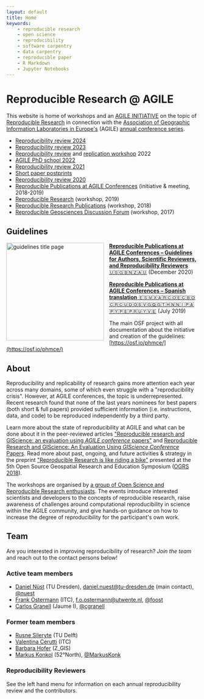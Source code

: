 ```yaml
---
layout: default
title: Home
keywords:
    - reproducible research
    - open science
    - reproducibility
    - software carpentry
    - data carpentry
    - reproducible paper
    - R Markdown
    - Jupyter Notebooks
---
```


# Reproducible Research @ AGILE

This website is home of workshops and an [AGILE INITIATIVE](https://agile-online.org/funding-initiatives) on the topic of [Reproducible Research](https://en.wikipedia.org/wiki/Reproducibility#Reproducible_research) in connection with the [Association of Geographic Information Laboratories in Europe's](https://agile-online.org/) (AGILE) [annual conference series](https://agile-online.org/past-conferences-and-proceedings).

- [Reproducibility review 2024](2024)
- [Reproducibility review 2023](2023)
- [Reproducibility review](2022) and [replication workshop](2022-replication-workshop) 2022
- [AGILE PhD school 2022](2022-phd-school)
- [Reproducibility review 2021](2021)
- [Short paper postprints](short-paper-postprints)
- [Reproducibility review 2020](2020)
- [Reproducible Publications at AGILE Conferences](initiative) (initiative & meeting, 2018-2019)
- [Reproducible Research](2019) (workshop, 2019)
- [Reproducible Research Publications](2018) (workshop, 2018)
- [Reproducible Geosciences Discussion Forum](2017) (workshop, 2017)

## Guidelines

<a href="https://doi.org/10.17605/OSF.IO/CB7Z8"><img src="{{ site.baseurl }}/public/images/agile-reproducible-paper-guidelines-v2-title-page.png" alt="guidelines title page" width="256" style="float: left; padding-right: 1em; border: 0;" /></a>

[**Reproducible Publications at AGILE Conferences – Guidelines for Authors, Scientific Reviewers, and Reproducibility Reviewers** 🇺🇸🇬🇧🇳🇿🇦🇺](https://doi.org/10.17605/OSF.IO/CB7Z8) (December&nbsp;2020)

[**Reproducible Publications at AGILE Conferences – Spanish translation** 🇪🇸🇲🇽🇦🇷🇨🇴🇪🇨🇧🇴🇨🇷🇨🇺🇩🇴🇸🇻🇬🇶🇬🇹🇭🇳🇳🇮🇵🇦🇵🇾🇵🇪🇵🇷🇺🇾🇻🇪](https://doi.org/10.17605/OSF.IO/MF9BE) (July&nbsp;2019)

The main OSF project with all documentation about the initiative and creation of the guidelines: [https://osf.io/phmce/](https://osf.io/phmce/)

## About

Reproducibility and replicability of research gains more attention each year across many domains, some of which even struggle with a "reproducibility crisis".
However, at AGILE conferences, the topic is underrepresented.
Recent research found that none of the last years nominees for best papers (both short & full papers) provided sufficient information (i.e. instructions, data, and code) to be reproduced independently by a third party.

Learn more about the state of reproducibility at AGILE and what can be done about it in the peer-reviewed articles ["Reproducible research and GIScience: an evaluation using _AGILE conference_ papers"](https://doi.org/10.7717/peerj.5072) and [Reproducible Research and GIScience: An Evaluation Using _GIScience Conference_ Papers](https://doi.org/10.4230/LIPICS.GISCIENCE.2021.II.2).
Read more about past, ongoing, and future activities & strategy in the preprint ["Reproducible Research is like riding a bike"](https://doi.org/10.7287/peerj.preprints.27216v1) presented at the 5th Open Source Geospatial Research and Education Symposium ([OGRS 2018](http://2018.ogrs-community.org/)).

The workshops are organised by [a group of Open Science and Reproducible Research enthusiasts](#team).
The events introduce interested scientists and developers to the concepts of reproducible research, raise awareness of challenges around computational reproducibility in science within the AGILE community, and give hands-on guidance on how to increase the degree of reproducibility for the participant's own work.

## Team

Are you interested in improving reproducibility of research? _Join the team_ and reach out to the contact persons below!

### Active team members

- [Daniel Nüst](https://orcid.org/0000-0002-0024-5046) (TU Dresden), daniel.nuest@tu-dresden.de (main contact), [@nuest](https://github.com/nuest)
- [Frank Ostermann](https://orcid.org/0000-0002-9317-8291) (ITC), f.o.ostermann@utwente.nl, [@foost](https://github.com/foost)
- [Carlos Granell](https://orcid.org/0000-0003-1004-9695) (Jaume&nbsp;I), [@cgranell](https://github.com/cgranell)

### Former team members

- [Rusne Sileryte](https://orcid.org/0000-0002-8245-3016) (TU&nbsp;Delft)
- [Valentina Cerutti](https://orcid.org/0000-0002-9612-1581) (ITC)
- [Barbara Hofer](https://orcid.org/0000-0001-7078-3766) (Z_GIS)
- [Markus Konkol](https://orcid.org/0000-0001-6651-0976) (52°North), [@MarkusKonk](https://github.com/MarkusKonk)

### Reproducibility Reviewers

See the left hand menu for information on each annual reproducibility review and the contributors.
